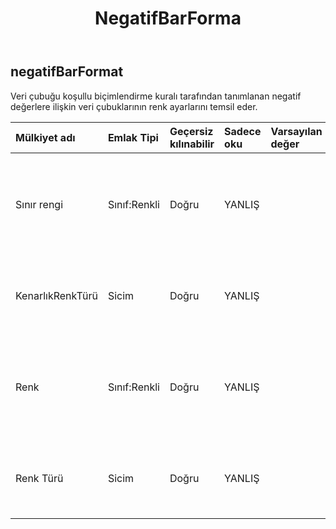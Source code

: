 ﻿---
title: NegatifBarForma
second_title: Aspose.Cells Cloud Documen
type: docs
url: /tr/specification/model/negativebarformat/
description: "Aspose.Cells Bulut modeli spesifikasyonu: NegativeBarFormat. Açma, oluşturma, düzenleme, bölme, birleştirme, karşılaştırma ve dönüştürme gibi özelliklerle Excel ve diğer elektronik tablo belgelerini zahmetsizce yönetin"
kwords: Excel, Office, Elektronik Tablo, Cloud REST API, NegativeBarFormat
weight: 50
---
## **negatifBarFormat**

 Veri çubuğu koşullu biçimlendirme kuralı tarafından tanımlanan negatif değerlere ilişkin veri çubuklarının renk ayarlarını temsil eder.

| Mülkiyet adı| Emlak Tipi| Geçersiz kılınabilir| Sadece oku| Varsayılan değer| Tanım|
|:- |:- |:- |:- |:- |:- |
| Sınır rengi| Sınıf:Renkli| Doğru| YANLIŞ|| Negatif veri çubuklarının kenarlık rengini belirtmek için kullanabileceğiniz bir FormatColor nesnesini alır veya ayarlar.|
| KenarlıkRenkTürü| Sicim| Doğru| YANLIŞ|| Pozitif veri çubuklarıyla aynı kenarlık renginin kullanılıp kullanılmayacağını alır.|
| Renk| Sınıf:Renkli| Doğru| YANLIŞ|| Negatif veri çubuklarının dolgu rengini belirtmek için kullanabileceğiniz bir FormatColor nesnesini alır veya ayarlar.|
| Renk Türü| Sicim| Doğru| YANLIŞ|| Pozitif veri çubuklarıyla aynı dolgu renginin kullanılıp kullanılmayacağını alır veya ayarlar.|

